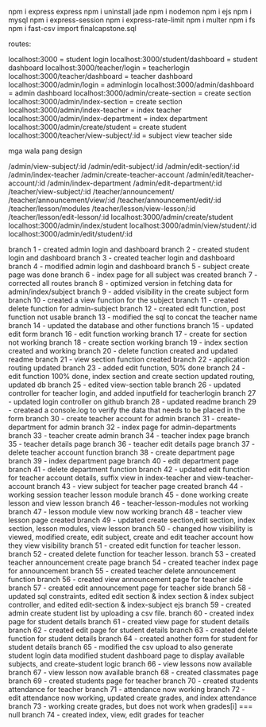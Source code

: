 npm i express
express
npm i uninstall jade
npm i nodemon
npm i ejs
npm i mysql
npm i express-session
npm i express-rate-limit
npm i multer
npm i fs
npm i fast-csv
import finalcapstone.sql


routes:

localhost:3000 = student login
localhost:3000/student/dashboard = student dashboard
localhost:3000/teacher/login = teacherlogin
localhost:3000/teacher/dashboard = teacher dashboard
localhost:3000/admin/login = adminlogin
localhost:3000/admin/dashboard = admin dashboard
localhost:3000/admin/create-section = create section
localhost:3000/admin/index-section = create section
localhost:3000/admin/index-teacher = index teacher
localhost:3000/admin/index-department = index department
localhost:3000/admin/create/student = create student
localhost:3000/teacher/view-subject/:id = subject view teacher side


mga wala pang design

/admin/view-subject/:id
/admin/edit-subject/:id
/admin/edit-section/:id
/admin/index-teacher
/admin/create-teacher-account
/admin/edit/teacher-account/:id
/admin/index-department
/admin/edit-department/:id
/teacher/view-subject/:id
/teacher/announcement/
/teacher/announcement/view/:id
/teacher/announcement/edit/:id
/teacher/lesson/modules
/teacher/lesson/view-lesson/:id
/teacher/lesson/edit-lesson/:id
localhost:3000/admin/create/student 
localhost:3000/admin/index/student 
localhost:3000/admin/view/student/:id
localhost:3000/admin/edit/student/:id

branch 1  - created admin login and dashboard
branch 2  - created student login and dashboard
branch 3  - created teacher login and dashboard
branch 4  - modified admin login and dashboard
branch 5  - subject create page was done
branch 6  - index page for all subject was created
branch 7  - corrected all routes
branch 8  - optimized version in fetching data for admin/index/subject
branch 9  - added visibility in the create subject form
branch 10 - created a view function for the subject
branch 11 - created delete function for admin-subject
branch 12 - created edit function, post function not usable
branch 13 - modified the sql to concat the teacher name
branch 14 - updated the database and other functions
branch 15 - updated edit form
branch 16 - edit function working
branch 17 - create for section not working
branch 18 - create section working
branch 19 - index section created and working
branch 20 - delete function created and updated readme
branch 21 - view section function created
branch 22 - application routing updated
branch 23 - added edit function, 50% done
branch 24 - edit function 100% done, index section and create section updated routing, updated db
branch 25 - edited view-section table
branch 26 - updated controller for teacher login, and added inputfield for teacherlogin
branch 27 - updated login controller on github
branch 28 - updated readme
branch 29 - createad a console.log to verify the data that needs to be placed in the form
branch 30 - create teacher account for admin
branch 31 - create-department for admin
branch 32 - index page for admin-departments
branch 33 - teacher create admin
branch 34 - teacher index page
branch 35 - teacher details page
branch 36 - teacher edit details page
branch 37 - delete teacher account function
branch 38 - create department page
branch 39 - index department page
branch 40 - edit department page
branch 41 - delete department function
branch 42 - updated edit function for teacher account details, suffix view in index-teacher and view-teacher-account
branch 43 - view subject for teacher page created
branch 44 - working session teacher lesson module
branch 45 - done working create lesson and view lesson
branch 46 - teacher-lesson-modules not working
branch 47 - lesson module view now working
branch 48 - teacher view lesson page created
branch 49 - updated create section,edit section, index section, lesson modules, view lesson
branch 50 - changed how visibility is viewed, modified create, edit subject, create and edit teacher account how  they view visibility
branch 51 - created edit function for teacher lesson.
branch 52 - created delete function for teacher lesson.
branch 53 - created teacher announcement create page
branch 54 - created teacher index page for announcement
branch 55 - created teacher delete announcement function
branch 56 - created view announcement page for teacher side
branch 57 - created edit announcement page for teacher side
branch 58 - updated sql constraints, edited edit section & index section & index subject controller, and edited edit-section & index-subject ejs 
branch 59 - created admin create student list by uploading a csv file.
branch 60 - created index page for student details
branch 61 - created view page for student details
branch 62 - created edit page for student details
branch 63 - created delete function for student details
branch 64 - created another form for student for student details
branch 65 - modified the csv upload to also generate student login data modified student dashboard page to display available subjects, and create-student logic
branch 66 - view lessons now available
branch 67 - view lesson now available
branch 68 - created classmates page 
branch 69 - created students page for teacher
branch 70 - created students attendance for teacher
branch 71 - attendance now working
branch 72 - edit attendance now working, updated create grades, and index attendance
branch 73 - working create grades, but does not work when grades[i] === null
branch 74 - created index, view, edit grades for teacher